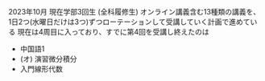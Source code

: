 2023年10月 現在学部3回生 (全科履修生)
オンライン講義含む13種類の講義を、1日2つ(水曜日だけは3つ)ずつローテーションして受講していく計画で進めている
現在は4周目に入っており、すでに第4回を受講し終えたのは
- 中国語1
- (オ) 演習微分積分
- 入門線形代数


